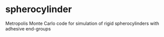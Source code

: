 # spherocylinder
Metropolis Monte Carlo code for simulation of rigid spherocylinders with adhesive end-groups
